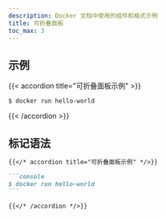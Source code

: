 ```yaml
---
description: Docker 文档中使用的组件和格式示例
title: 可折叠面板
toc_max: 3
---
```


## 示例

{{< accordion title="可折叠面板示例" >}}

```console
$ docker run hello-world
```

{{< /accordion >}}

## 标记语法

````markdown
{{</* accordion title="可折叠面板示例" */>}}

```console
$ docker run hello-world
```

{{</* /accordion */>}}
````